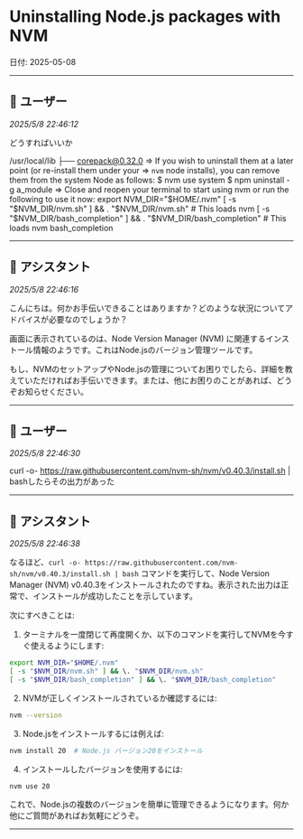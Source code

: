 # Uninstalling Node.js packages with NVM

日付: 2025-05-08

---

## 👤 ユーザー
*2025/5/8 22:46:12*

どうすればいいか

/usr/local/lib
├── corepack@0.32.0
=&gt; If you wish to uninstall them at a later point (or re-install them under your
=&gt; `nvm` node installs), you can remove them from the system Node as follows:
     $ nvm use system
     $ npm uninstall -g a_module
=&gt; Close and reopen your terminal to start using nvm or run the following to use it now:
export NVM_DIR="$HOME/.nvm"
[ -s "$NVM_DIR/nvm.sh" ] && \. "$NVM_DIR/nvm.sh"  # This loads nvm
[ -s "$NVM_DIR/bash_completion" ] && \. "$NVM_DIR/bash_completion"  # This loads nvm bash_completion

---

## 🤖 アシスタント
*2025/5/8 22:46:16*

こんにちは。何かお手伝いできることはありますか？どのような状況についてアドバイスが必要なのでしょうか？

画面に表示されているのは、Node Version Manager (NVM) に関連するインストール情報のようです。これはNode.jsのバージョン管理ツールです。

もし、NVMのセットアップやNode.jsの管理についてお困りでしたら、詳細を教えていただければお手伝いできます。または、他にお困りのことがあれば、どうぞお知らせください。

---

## 👤 ユーザー
*2025/5/8 22:46:30*

curl -o- https://raw.githubusercontent.com/nvm-sh/nvm/v0.40.3/install.sh | bashしたらその出力があった

---

## 🤖 アシスタント
*2025/5/8 22:46:38*

なるほど、`curl -o- https://raw.githubusercontent.com/nvm-sh/nvm/v0.40.3/install.sh | bash` コマンドを実行して、Node Version Manager (NVM) v0.40.3をインストールされたのですね。表示された出力は正常で、インストールが成功したことを示しています。

次にすべきことは:

1. ターミナルを一度閉じて再度開くか、以下のコマンドを実行してNVMを今すぐ使えるようにします:
```bash
export NVM_DIR="$HOME/.nvm"
[ -s "$NVM_DIR/nvm.sh" ] && \. "$NVM_DIR/nvm.sh"
[ -s "$NVM_DIR/bash_completion" ] && \. "$NVM_DIR/bash_completion"
```

2. NVMが正しくインストールされているか確認するには:
```bash
nvm --version
```

3. Node.jsをインストールするには例えば:
```bash
nvm install 20  # Node.js バージョン20をインストール
```

4. インストールしたバージョンを使用するには:
```bash
nvm use 20
```

これで、Node.jsの複数のバージョンを簡単に管理できるようになります。何か他にご質問があればお気軽にどうぞ。

---
